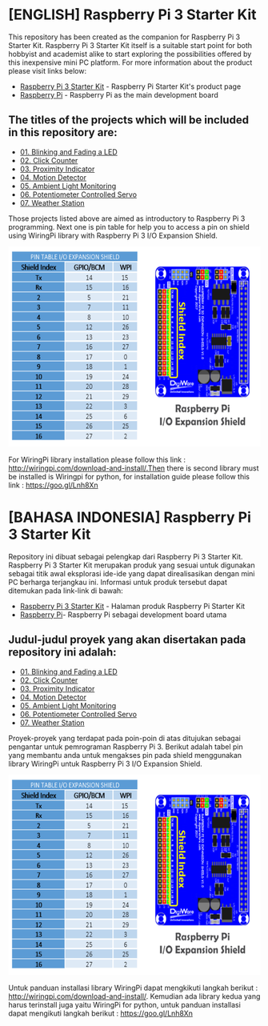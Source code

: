 # [ENGLISH] Raspberry Pi 3 Starter Kit
This repository has been created as the companion for Raspberry Pi 3 Starter Kit. Raspberry Pi 3 Starter Kit itself is a suitable start point for both hobbyist and academist alike to start exploring the possibilities offered by  this inexpensive mini PC platform.
For more information about the product please visit links below:
* [Raspberry Pi 3 Starter Kit](http://digiwarestore.com/en/) - Raspberry Pi Starter Kit's product page
* [Raspberry Pi](https://www.raspberrypi.org/) - Raspberry Pi as the main development board

## The titles of the projects which will be included in this repository are:
* [01. Blinking and Fading a LED](/01_Blinking_and_Fading_a_LED)
* [02. Click Counter](/02_Click_Counter)
* [03. Proximity Indicator](/03_Proximity_Indicator)
* [04. Motion Detector](/04_Motion_Detector)
* [05. Ambient Light Monitoring](/05_Ambient_Light_Monitoring)
* [06. Potentiometer Controlled Servo](/06_Potentiometer_Controlled_Servo)
* [07. Weather Station](/07_Weather_Station)

Those projects listed above are aimed as introductory to Raspberry Pi 3 programming. Next one is pin table for help you to access a pin  on shield  using WiringPi library with Raspberry Pi 3  I/O Expansion Shield.

<img src="/images/pin table.png" height="400">

For WiringPi library installation please follow this link : http://wiringpi.com/download-and-install/.Then there is second library must be installed is Wiringpi for python, for installation guide please follow this link : https://goo.gl/Lnh8Xn

# [BAHASA INDONESIA] Raspberry Pi 3 Starter Kit
Repository ini dibuat sebagai pelengkap dari Raspberry Pi 3 Starter Kit. Raspberry Pi 3 Starter Kit merupakan produk yang sesuai untuk digunakan sebagai titik awal eksplorasi ide-ide yang dapat direalisasikan dengan mini PC berharga terjangkau ini.
Informasi untuk produk tersebut dapat ditemukan pada link-link di bawah:
* [Raspberry Pi 3 Starter Kit](http://digiwarestore.com/en/) - Halaman produk Raspberry Pi Starter Kit
* [Raspberry Pi](https://www.raspberrypi.org/)- Raspberry Pi sebagai development board utama

## Judul-judul proyek yang akan disertakan pada repository ini adalah:
* [01. Blinking and Fading a LED](/01_Blinking_and_Fading_a_LED)
* [02. Click Counter](/02_Click_Counter)
* [03. Proximity Indicator](/03_Proximity_Indicator)
* [04. Motion Detector](/04_Motion_Detector)
* [05. Ambient Light Monitoring](/05_Ambient_Light_Monitoring)
* [06. Potentiometer Controlled Servo](/06_Potentiometer_Controlled_Servo)
* [07. Weather Station](/07_Weather_Station)

Proyek-proyek yang terdapat pada poin-poin di atas ditujukan sebagai pengantar untuk pemrograman Raspberry Pi 3. Berikut adalah tabel pin yang membantu anda untuk mengakses pin pada shield menggunakan library WiringPi untuk Raspberry Pi 3 I/O Expansion Shield.

<img src="/images/pin table.png" height="400">

Untuk panduan installasi library WiringPi dapat mengkikuti langkah berikut : http://wiringpi.com/download-and-install/. Kemudian ada library kedua yang harus terinstall juga yaitu WiringPi for python, untuk panduan installasi dapat mengikuti langkah berikut : https://goo.gl/Lnh8Xn

